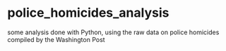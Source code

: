 # police_homicides_analysis
some analysis done with Python, using the raw data on police homicides compiled by the Washington Post
